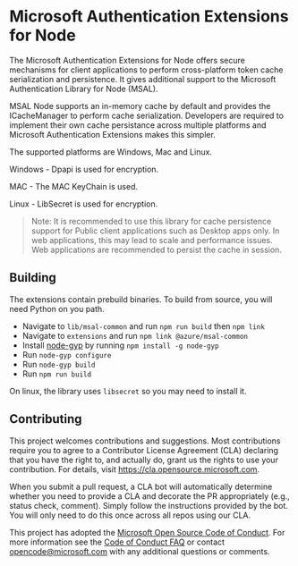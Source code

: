 # Microsoft Authentication Extensions for Node
The Microsoft Authentication Extensions for Node offers secure mechanisms for client applications to perform cross-platform token cache serialization and persistence. It gives additional support to the Microsoft Authentication Library for Node (MSAL).

MSAL Node supports an in-memory cache by default and provides the ICacheManager to perform cache serialization. Developers are required to implement their own cache persistance across multiple platforms and Microsoft Authentication Extensions makes this simpler.

The supported platforms are Windows, Mac and Linux.

Windows - Dpapi is used for encryption.

MAC - The MAC KeyChain is used.

Linux - LibSecret is used for encryption.

> Note: It is recommended to use this library for cache persistence support for Public client applications such as Desktop apps only. In web applications, this may lead to scale and performance issues. Web applications are recommended to persist the cache in session.


## Building

The extensions contain prebuild binaries. To build from source, you will need Python on you path.

- Navigate to `lib/msal-common` and run `npm run build` then `npm link`
- Navigate to `extensions` and run `npm link @azure/msal-common`
- Install [node-gyp](https://github.com/nodejs/node-gyp) by running `npm install -g node-gyp`
- Run `node-gyp configure`
- Run `node-gyp build`
- Run `npm run build`

On linux, the library uses `libsecret` so you may need to install it.

## Contributing

This project welcomes contributions and suggestions.  Most contributions require you to agree to a
Contributor License Agreement (CLA) declaring that you have the right to, and actually do, grant us
the rights to use your contribution. For details, visit https://cla.opensource.microsoft.com.

When you submit a pull request, a CLA bot will automatically determine whether you need to provide
a CLA and decorate the PR appropriately (e.g., status check, comment). Simply follow the instructions
provided by the bot. You will only need to do this once across all repos using our CLA.

This project has adopted the [Microsoft Open Source Code of Conduct](https://opensource.microsoft.com/codeofconduct/).
For more information see the [Code of Conduct FAQ](https://opensource.microsoft.com/codeofconduct/faq/) or
contact [opencode@microsoft.com](mailto:opencode@microsoft.com) with any additional questions or comments.
